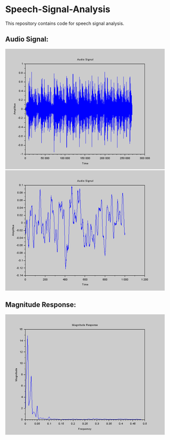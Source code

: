 # Speech-Signal-Analysis
This repository contains code for speech signal analysis.

## Audio Signal:
![out](Audio%20Signal.png)
![out1](Audio%20Signal_1.png)

## Magnitude Response:
![mag](Magnitude%20Response.png)
